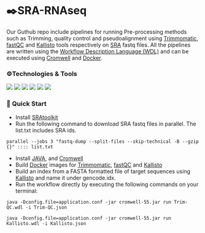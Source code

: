  # ✒️SRA-RNAseq


Our Guthub repo include pipelines for running Pre-processing methods such as Trimming, quality control and pseudoalignment using [Trimmomatic](https://github.com/usadellab/Trimmomatic), [fastQC](https://github.com/s-andrews/FastQC) and [Kallisto](https://github.com/pachterlab/kallisto) tools respectively on [SRA]( https://www.ncbi.nlm.nih.gov/sra) fastq files.
All the pipelines are written 
using the [Workflow Description Language (WDL)](https://github.com/openwdl/wdl) and can be executed using 
[Cromwell](https://github.com/broadinstitute/cromwell) and [Docker](https://www.docker.com/). 




### ⚙️Technologies & Tools


![](https://img.shields.io/badge/OS-Linux-informational?style=flat&logo=<#FF6000>&logoColor=white&color=2bbc8a)
![](https://img.shields.io/badge/Shell-Bash-informational?style=flat&logo=<#FF6000>&logoColor=white&color=2bbc8a)
![](https://img.shields.io/badge/Code-JavaScript-informational?style=flat&logo=<#FF6000>&logoColor=white&color=2bbc8a)
![](https://img.shields.io/badge/Tools-Docker-informational?style=flat&logo=<LOGO_NAME>&logoColor=white&color=2bbc8a)
![](https://img.shields.io/badge/Tools-Cromwell-informational?style=flat&logo=<LOGO_NAME>&logoColor=white&color=2bbc8a)
![](https://img.shields.io/badge/Tools-SRAtoolkit-informational?style=flat&logo=<LOGO_NAME>&logoColor=white&color=2bbc8a)


### 🔗 Quick Start


* Install [SRAtoolkit](http://www.sthda.com/english/wiki/install-sra-toolkit)
* Run the following command to download SRA fastq files in parallel. The list.txt includes SRA ids. 

`parallel --jobs 3 "fastq-dump --split-files --skip-technical -B --gzip {}" :::: list.txt`

* Install [JAVA](https://www.java.com/en/download/), and [Cromwell](https://github.com/broadinstitute/cromwell) 
* Build [Docker](https://www.docker.com/) images for [Trimmomatic](https://github.com/usadellab/Trimmomatic), [fastQC](https://github.com/s-andrews/FastQC) and [Kallisto](https://github.com/pachterlab/kallisto) 
* Build an index from a FASTA formatted file of target sequences using [Kallisto](https://github.com/pachterlab/kallisto) and name it under gencode.idx. 
* Run the workflow directly by executing the following commands on your terminal:

`java -Dconfig.file=application.conf -jar cromwell-55.jar run Trim-QC.wdl -i Trim-QC.json` 

`java -Dconfig.file=application.conf -jar cromwell-55.jar run Kallisto.wdl -i Kallisto.json` 
 
 
